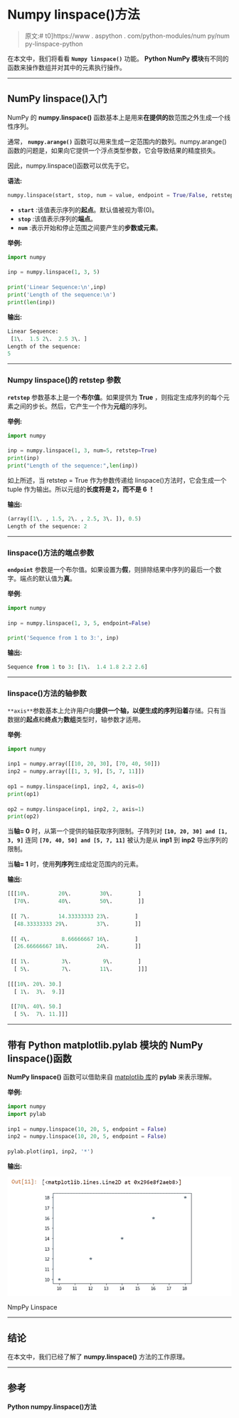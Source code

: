 # Numpy linspace()方法

> 原文:# t0]https://www . aspython . com/python-modules/num py/num py-linspace-python

在本文中，我们将看看 **`Numpy linspace()`** 功能。 **Python NumPy 模块**有不同的函数来操作数组并对其中的元素执行操作。

* * *

## NumPy linspace()入门

NumPy 的 **numpy.linspace()** 函数基本上是用来**在提供的**数范围之外生成一个线性序列。

通常， **`numpy.arange()`** 函数可以用来生成一定范围内的数列。numpy.arange()函数的问题是，如果向它提供一个浮点类型参数，它会导致结果的精度损失。

因此，numpy.linspace()函数可以优先于它。

**语法:**

```py
numpy.linspace(start, stop, num = value, endpoint = True/False, retstep = False/True, dtype = None)

```

*   **`start`** :该值表示序列的**起点**。默认值被视为零(0)。
*   **`stop`** :该值表示序列的**端点**。
*   **`num`** :表示开始和停止范围之间要产生的**步数或元素**。

**举例:**

```py
import numpy

inp = numpy.linspace(1, 3, 5)

print('Linear Sequence:\n',inp)
print('Length of the sequence:\n')
print(len(inp))

```

**输出:**

```py
Linear Sequence:
 [1\.  1.5 2\.  2.5 3\. ]
Length of the sequence:
5

```

* * *

### Numpy linspace()的 retstep 参数

**`retstep`** 参数基本上是一个**布尔值**。如果提供为 **True** ，则指定生成序列的每个元素之间的步长。然后，它产生一个作为**元组**的序列。

**举例:**

```py
import numpy 

inp = numpy.linspace(1, 3, num=5, retstep=True)
print(inp)
print("Length of the sequence:",len(inp))

```

如上所述，当 retstep = True 作为参数传递给 linspace()方法时，它会生成一个 tuple 作为输出。所以元组的**长度将是 **2，而不是 6** ！**

**输出:**

```py
(array([1\. , 1.5, 2\. , 2.5, 3\. ]), 0.5)
Length of the sequence: 2

```

* * *

### linspace()方法的端点参数

**`endpoint`** 参数是一个布尔值。如果设置为**假**，则排除结果中序列的最后一个数字。端点的默认值为**真**。

**举例**:

```py
import numpy

inp = numpy.linspace(1, 3, 5, endpoint=False)

print('Sequence from 1 to 3:', inp)

```

**输出:**

```py
Sequence from 1 to 3: [1\.  1.4 1.8 2.2 2.6]

```

* * *

### linspace()方法的轴参数

`**axis**`参数基本上允许用户向**提供一个轴，以便生成的序列沿着**存储。只有当数据的**起点**和**终点**为**数组**类型时，轴参数才适用。

**举例**:

```py
import numpy

inp1 = numpy.array([[10, 20, 30], [70, 40, 50]])
inp2 = numpy.array([[1, 3, 9], [5, 7, 11]])

op1 = numpy.linspace(inp1, inp2, 4, axis=0)
print(op1)

op2 = numpy.linspace(inp1, inp2, 2, axis=1)
print(op2)

```

当**轴= 0** 时，从第一个提供的轴获取序列限制。子阵列对 **`[10, 20, 30] and [1, 3, 9]`** 连同 **`[70, 40, 50] and [5, 7, 11]`** 被认为是从 **inp1** 到 **inp2** 导出序列的限制。

当**轴= 1** 时，使用**列序列**生成给定范围内的元素。

**输出:**

```py
[[[10\.         20\.         30\.        ]
  [70\.         40\.         50\.        ]]

 [[ 7\.         14.33333333 23\.        ]
  [48.33333333 29\.         37\.        ]]

 [[ 4\.          8.66666667 16\.        ]
  [26.66666667 18\.         24\.        ]]

 [[ 1\.          3\.          9\.        ]
  [ 5\.          7\.         11\.        ]]]

[[[10\. 20\. 30.]
  [ 1\.  3\.  9.]]

 [[70\. 40\. 50.]
  [ 5\.  7\. 11.]]]

```

* * *

## 带有 Python matplotlib.pylab 模块的 NumPy linspace()函数

**NumPy linspace()** 函数可以借助来自 [matplotlib 库](https://www.askpython.com/python-modules/matplotlib/python-matplotlib)的 **pylab** 来表示理解。

**举例:**

```py
import numpy 
import pylab 

inp1 = numpy.linspace(10, 20, 5, endpoint = False) 
inp2 = numpy.linspace(10, 20, 5, endpoint = False) 

pylab.plot(inp1, inp2, '*') 

```

**输出:**

![NmpPy linspace()](img/1cc65d33d78ddbfcdc71c25752d800a8.png)

NmpPy Linspace

* * *

## 结论

在本文中，我们已经了解了 **numpy.linspace()** 方法的工作原理。

* * *

## 参考

**Python numpy.linspace()方法**